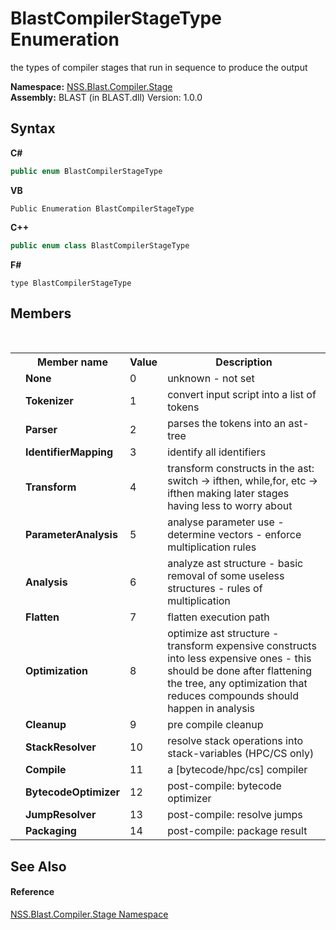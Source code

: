 # BlastCompilerStageType Enumeration
 

the types of compiler stages that run in sequence to produce the output

**Namespace:**&nbsp;<a href="f44e629d-16ad-ce78-c6d1-bb239589698b">NSS.Blast.Compiler.Stage</a><br />**Assembly:**&nbsp;BLAST (in BLAST.dll) Version: 1.0.0

## Syntax

**C#**<br />
``` C#
public enum BlastCompilerStageType
```

**VB**<br />
``` VB
Public Enumeration BlastCompilerStageType
```

**C++**<br />
``` C++
public enum class BlastCompilerStageType
```

**F#**<br />
``` F#
type BlastCompilerStageType
```


## Members
&nbsp;<table><tr><th></th><th>Member name</th><th>Value</th><th>Description</th></tr><tr><td /><td target="F:NSS.Blast.Compiler.Stage.BlastCompilerStageType.None">**None**</td><td>0</td><td>unknown - not set</td></tr><tr><td /><td target="F:NSS.Blast.Compiler.Stage.BlastCompilerStageType.Tokenizer">**Tokenizer**</td><td>1</td><td>convert input script into a list of tokens</td></tr><tr><td /><td target="F:NSS.Blast.Compiler.Stage.BlastCompilerStageType.Parser">**Parser**</td><td>2</td><td>parses the tokens into an ast-tree</td></tr><tr><td /><td target="F:NSS.Blast.Compiler.Stage.BlastCompilerStageType.IdentifierMapping">**IdentifierMapping**</td><td>3</td><td>identify all identifiers</td></tr><tr><td /><td target="F:NSS.Blast.Compiler.Stage.BlastCompilerStageType.Transform">**Transform**</td><td>4</td><td>transform constructs in the ast: switch -> ifthen, while,for, etc -> ifthen making later stages having less to worry about</td></tr><tr><td /><td target="F:NSS.Blast.Compiler.Stage.BlastCompilerStageType.ParameterAnalysis">**ParameterAnalysis**</td><td>5</td><td>analyse parameter use - determine vectors - enforce multiplication rules</td></tr><tr><td /><td target="F:NSS.Blast.Compiler.Stage.BlastCompilerStageType.Analysis">**Analysis**</td><td>6</td><td>analyze ast structure - basic removal of some useless structures - rules of multiplication</td></tr><tr><td /><td target="F:NSS.Blast.Compiler.Stage.BlastCompilerStageType.Flatten">**Flatten**</td><td>7</td><td>flatten execution path</td></tr><tr><td /><td target="F:NSS.Blast.Compiler.Stage.BlastCompilerStageType.Optimization">**Optimization**</td><td>8</td><td>optimize ast structure - transform expensive constructs into less expensive ones - this should be done after flattening the tree, any optimization that reduces compounds should happen in analysis</td></tr><tr><td /><td target="F:NSS.Blast.Compiler.Stage.BlastCompilerStageType.Cleanup">**Cleanup**</td><td>9</td><td>pre compile cleanup</td></tr><tr><td /><td target="F:NSS.Blast.Compiler.Stage.BlastCompilerStageType.StackResolver">**StackResolver**</td><td>10</td><td>resolve stack operations into stack-variables (HPC/CS only)</td></tr><tr><td /><td target="F:NSS.Blast.Compiler.Stage.BlastCompilerStageType.Compile">**Compile**</td><td>11</td><td>a [bytecode/hpc/cs] compiler</td></tr><tr><td /><td target="F:NSS.Blast.Compiler.Stage.BlastCompilerStageType.BytecodeOptimizer">**BytecodeOptimizer**</td><td>12</td><td>post-compile: bytecode optimizer</td></tr><tr><td /><td target="F:NSS.Blast.Compiler.Stage.BlastCompilerStageType.JumpResolver">**JumpResolver**</td><td>13</td><td>post-compile: resolve jumps</td></tr><tr><td /><td target="F:NSS.Blast.Compiler.Stage.BlastCompilerStageType.Packaging">**Packaging**</td><td>14</td><td>post-compile: package result</td></tr></table>

## See Also


#### Reference
<a href="f44e629d-16ad-ce78-c6d1-bb239589698b">NSS.Blast.Compiler.Stage Namespace</a><br />
